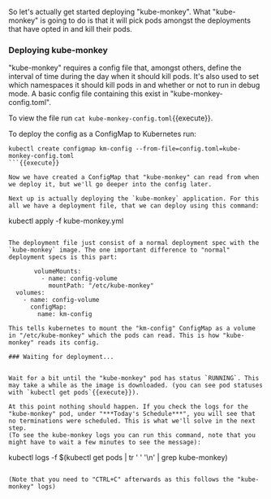 So let's actually get started deploying "kube-monkey". What "kube-monkey" is going to do is that it will pick pods amongst the deployments that have opted in and kill their pods.

### Deploying kube-monkey
"kube-monkey" requires a config file that, amongst others, define the interval of time during the day when it should kill pods. It's also used to set which namespaces it should kill pods in and whether or not to run in debug mode. A basic config file containing this exist in "kube-monkey-config.toml".

To view the file run `cat kube-monkey-config.toml`{{execute}}.

To deploy the config as a ConfigMap to Kubernetes run:
```
kubectl create configmap km-config --from-file=config.toml=kube-monkey-config.toml
```{{execute}}

Now we have created a ConfigMap that "kube-monkey" can read from when we deploy it, but we'll go deeper into the config later.

Next up is actually deploying the `kube-monkey` application. For this all we have a deployment file, that we can deploy using this command:
```
kubectl apply -f kube-monkey.yml
```{{execute}}

The deployment file just consist of a normal deployment spec with the `kube-monkey` image. The one important difference to "normal" deployment specs is this part:
```
           volumeMounts:
             - name: config-volume
               mountPath: "/etc/kube-monkey"
      volumes:
        - name: config-volume
          configMap:
            name: km-config
```
This tells kubernetes to mount the "km-config" ConfigMap as a volume in "/etc/kube-monkey" which the pods can read. This is how "kube-monkey" reads its config.

### Waiting for deployment...


Wait for a bit until the "kube-monkey" pod has status `RUNNING`. This may take a while as the image is downloaded. (you can see pod statuses with `kubectl get pods`{{execute}}).

At this point nothing should happen. If you check the logs for the "kube-monkey" pod, under "***Today's Schedule***", you will see that no terminations were scheduled. This is what we'll solve in the next step.
(To see the kube-monkey logs you can run this command, note that you might have to wait a few minutes to see the message):

```
kubectl logs -f $(kubectl get pods | tr ' ' '\n' | grep kube-monkey)
```{{execute}}

(Note that you need to "CTRL+C" afterwards as this follows the "kube-monkey" logs)

